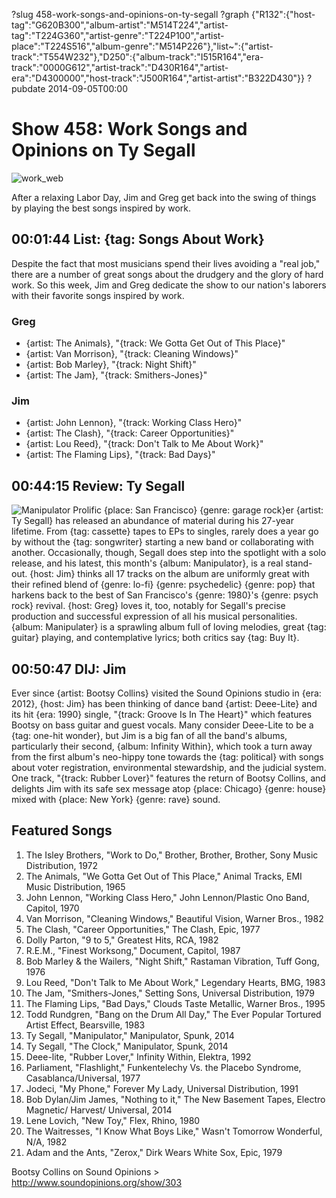?slug 458-work-songs-and-opinions-on-ty-segall
?graph {"R132":{"host-tag":"G620B300","album-artist":"M514T224","artist-tag":"T224G360","artist-genre":"T224P100","artist-place":"T224S516","album-genre":"M514P226"},"list~":{"artist-track":"T554W232"},"D250":{"album-track":"I515R164","era-track":"0000G612","artist-track":"D430R164","artist-era":"D4300000","host-track":"J500R164","artist-artist":"B322D430"}}
?pubdate 2014-09-05T00:00

# Show 458: Work Songs and Opinions on Ty Segall
![work_web](http://static.soundopinions.org/images/2014/work_web.jpg)

After a relaxing Labor Day, Jim and Greg get back into the swing of things by playing the best songs inspired by work.

## 00:01:44 List: {tag: Songs About Work}

Despite the fact that most musicians spend their lives avoiding a "real job," there are a number of great songs about the drudgery and the glory of hard work. So this week, Jim and Greg dedicate the show to our nation's laborers with their favorite songs inspired by work. 

### Greg
- {artist: The Animals}, "{track: We Gotta Get Out of This Place}" 
- {artist: Van Morrison}, "{track: Cleaning Windows}"
- {artist: Bob Marley}, "{track: Night Shift}"
- {artist: The Jam}, "{track: Smithers-Jones}"

### Jim
- {artist: John Lennon}, "{track: Working Class Hero}"
- {artist: The Clash}, "{track: Career Opportunities}"
- {artist: Lou Reed}, "{track: Don't Talk to Me About Work}"
- {artist: The Flaming Lips}, "{track: Bad Days}"


## 00:44:15 Review: Ty Segall
![Manipulator](http://is3.mzstatic.com/image/thumb/Music2/v4/fa/31/69/fa31694e-03ba-e400-872b-961446b4e1ac/source/600x600bb.jpg "435800519/887490112")
Prolific {place: San Francisco} {genre: garage rock}er {artist: Ty Segall} has released an abundance of material during his 27-year lifetime. From {tag: cassette} tapes to EPs to singles, rarely does a year go by without the {tag: songwriter} starting a new band or collaborating with another. Occasionally, though, Segall does step into the spotlight with a solo release, and his latest, this month's {album: Manipulator}, is a real stand-out. {host: Jim} thinks all 17 tracks on the album are uniformly great with their refined blend of {genre: lo-fi} {genre: psychedelic} {genre: pop} that harkens back to the best of San Francisco's {genre: 1980}'s {genre: psych rock} revival. {host: Greg} loves it, too, notably for Segall's precise production and successful expression of all his musical personalities. {album: Manipulater} is a sprawling album full of loving melodies, great {tag: guitar} playing, and contemplative lyrics; both critics say {tag: Buy It}. 


## 00:50:47 DIJ: Jim
Ever since {artist: Bootsy Collins} visited the Sound Opinions studio in {era: 2012}, {host: Jim} has been thinking of dance band {artist: Deee-Lite} and its hit {era: 1990} single, "{track: Groove Is In The Heart}" which features Bootsy on bass guitar and guest vocals. Many consider Deee-Lite to be a {tag: one-hit wonder}, but Jim is a big fan of all the band's albums, particularly their second, {album: Infinity Within}, which took a turn away from the first album's neo-hippy tone towards the {tag: political} with songs about voter registration, environmental stewardship, and the judicial system. One track, "{track: Rubber Lover}" features the return of Bootsy Collins, and delights Jim with its safe sex message atop {place: Chicago} {genre: house} mixed with {place: New York} {genre: rave} sound. 

## Featured Songs

1. The Isley Brothers, "Work to Do," Brother, Brother, Brother, Sony Music Distribution, 1972 
1. The Animals, "We Gotta Get Out of This Place," Animal Tracks, EMI Music Distribution, 1965   
1. John Lennon, "Working Class Hero," John Lennon/Plastic Ono Band, Capitol, 1970 
1. Van Morrison, "Cleaning Windows," Beautiful Vision, Warner Bros., 1982 
1. The Clash, "Career Opportunities," The Clash, Epic, 1977 
1. Dolly Parton, "9 to 5," Greatest Hits, RCA, 1982 
1. R.E.M., "Finest Worksong," Document, Capitol, 1987 
1. Bob Marley & the Wailers, "Night Shift," Rastaman Vibration, Tuff Gong, 1976 
1. Lou Reed, "Don't Talk to Me About Work," Legendary Hearts, BMG, 1983 
1. The Jam, "Smithers-Jones," Setting Sons, Universal Distribution, 1979
1. The Flaming Lips, "Bad Days," Clouds Taste Metallic, Warner Bros., 1995 
1. Todd Rundgren, "Bang on the Drum All Day," The Ever Popular Tortured Artist Effect, Bearsville, 1983 
1. Ty Segall, "Manipulator," Manipulator, Spunk, 2014 
1. Ty Segall, "The Clock," Manipulator, Spunk, 2014 
1. Deee-lite, "Rubber Lover," Infinity Within, Elektra, 1992
1. Parliament, "Flashlight," Funkentelechy Vs. the Placebo Syndrome, Casablanca/Universal, 1977
1. Jodeci, "My Phone," Forever My Lady, Universal Distribution, 1991 
1. Bob Dylan/Jim James, "Nothing to it," The New Basement Tapes, Electro Magnetic/ Harvest/ Universal, 2014 
1. Lene Lovich, "New Toy," Flex, Rhino, 1980 
1. The Waitresses, "I Know What Boys Like," Wasn't Tomorrow Wonderful, N/A, 1982 
1. Adam and the Ants, "Zerox," Dirk Wears White Sox, Epic, 1979 




Bootsy Collins on Sound Opinions > http://www.soundopinions.org/show/303